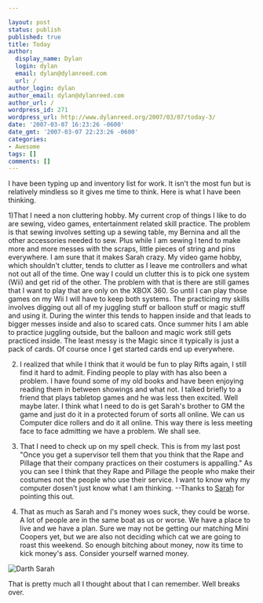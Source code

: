 ```yaml
---

layout: post
status: publish
published: true
title: Today
author:
  display_name: Dylan
  login: dylan
  email: dylan@dylanreed.com
  url: /
author_login: dylan
author_email: dylan@dylanreed.com
author_url: /
wordpress_id: 271
wordpress_url: http://www.dylanreed.org/2007/03/07/today-3/
date: '2007-03-07 16:23:26 -0600'
date_gmt: '2007-03-07 22:23:26 -0600'
categories:
- Awesome
tags: []
comments: []
---
```


I have been typing up and inventory list for work. It isn't the most fun but is relatively mindless so it gives me time to think. Here is what I have been thinking.

1)That I need a non cluttering hobby. My current crop of things I like to do are sewing, video games, entertainment related skill practice. The problem is that sewing involves setting up a sewing table, my Bernina and all the other accessories needed to sew. Plus while I am sewing I tend to make more and more messes with the scraps, little pieces of string and pins everywhere. I am sure that it makes Sarah crazy. My video game hobby, which shouldn't clutter, tends to clutter as I leave me controllers and what not out all of the time. One way I could un clutter this is to pick one system (Wii) and get rid of the other. The problem with that is there are still games that I want to play that are only on the XBOX 360. So until I can play those games on my Wii I will have to keep both systems. The practicing my skills involves digging out all of my juggling stuff or balloon stuff or magic stuff and using it. During the winter this tends to happen inside and that leads to bigger messes inside and also to scared cats. Once summer hits I am able to practice juggling outside, but the balloon and magic work still gets practiced inside. The least messy is the Magic since it typically is just a pack of cards. Of course once I get started cards end up everywhere.

2) I realized that while I think that it would be fun to play Rifts again, I still find it hard to admit. Finding people to play with has also been a problem. I have found some of my old books and have been enjoying reading them in between showings and what not. I talked briefly to a friend that plays tabletop games and he was less then excited. Well maybe later. I think what I need to do is get Sarah's brother to GM the game and just do it in a protected forum of sorts all online. We can us Computer dice rollers and do it all online. This way there is less meeting face to face admitting we have a problem. We shall see.

3) That I need to check up on my spell check. This is from my last post "Once you get a supervisor tell them that you think that the Rape and Pillage that their company practices on their costumers is appalling." As you can see I think that they Rape and Pillage the people who make their costumes not the people who use their service. I want to know why my computer dosen't just know what I am thinking. --Thanks to [Sarah][1] for pointing this out.

   [1]: http://www.photodork.org

4) That as much as Sarah and I's money woes suck, they could be worse. A lot of people are in the same boat as us or worse. We have a place to live and we have a plan. Sure we may not be getting our matching Mini Coopers yet, but we are also not deciding which cat we are going to roast this weekend. So enough bitching about money, now its time to kick money's ass. Consider yourself warned money.

![Darth Sarah][2]

   [2]: http://farm1.static.flickr.com/166/377656469_4437793dbe.jpg?v=0 (Darth Sarah)

That is pretty much all I thought about that I can remember. Well breaks over.

